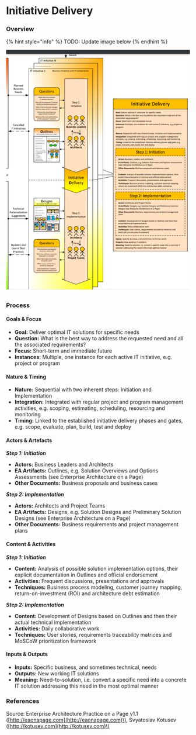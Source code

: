 # Initiative Delivery

### Overview

{% hint style="info" %}
TODO: Update image below
{% endhint %}

![](../../.gitbook/assets/ea_process_initiative_delivery.png)

### Process

#### Goals & Focus

* **Goal:** Deliver optimal IT solutions for specific needs
* **Question:** What is the best way to address the requested need and all the associated requirements?
* **Focus:** Short-term and immediate future
* **Instances:** Multiple, one instance for each active IT initiative, e.g. project or program

#### Nature & Timing

* **Nature:** Sequential with two inherent steps: Initiation and Implementation
* **Integration:** Integrated with regular project and program management activities, e.g. scoping, estimating, scheduling, resourcing and monitoring
* **Timing:** Linked to the established initiative delivery phases and gates, e.g. scope, evaluate, plan, build, test and deploy

#### Actors & Artefacts

_**Step 1: Initiation**_

* **Actors:** Business Leaders and Architects
* **EA Artifacts:** Outlines, e.g. Solution Overviews and Options Assessments \(see Enterprise Architecture on a Page\)
* **Other Documents:** Business proposals and business cases

_**Step 2: Implementation**_

* **Actors:** Architects and Project Teams
* **EA Artifacts:** Designs, e.g. Solution Designs and Preliminary Solution Designs \(see Enterprise Architecture on a Page\)
* **Other Documents:** Business requirements and project management plans

#### Content & Activities

_**Step 1: Initiation**_

* **Content:** Analysis of possible solution implementation options, their explicit documentation in Outlines and official endorsement
* **Activities:** Frequent discussions, presentations and approvals
* **Techniques:** Business process modeling, customer journey mapping, return-on-investment \(ROI\) and architecture debt estimation

_**Step 2: Implementation**_

* **Content:** Development of Designs based on Outlines and then their actual technical implementation
* **Activities:** Daily collaborative work
* **Techniques:** User stories, requirements traceability matrices and MoSCoW prioritization framework

#### Inputs & Outputs

* **Inputs:** Specific business, and sometimes technical, needs
* **Outputs:** New working IT solutions
* **Meaning:** Need-to-solution, i.e. convert a specific need into a concrete IT solution addressing this need in the most optimal manner

### References

Source: Enterprise Architecture Practice on a Page v1.1 \([http://eaonapage.com](http://eaonapage.com)\), Svyatoslav Kotusev \([http://kotusev.com](http://kotusev.com)\)

